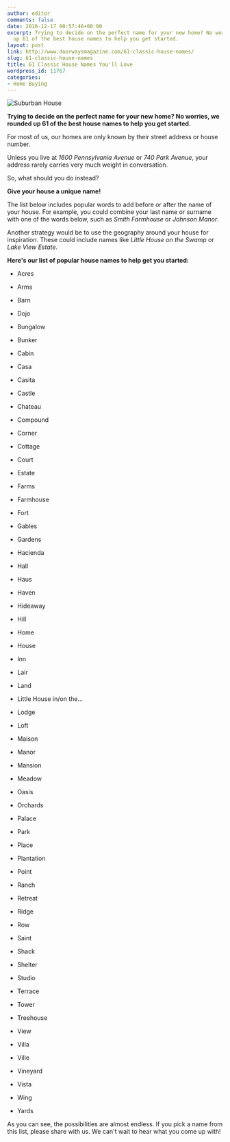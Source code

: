 ```yaml
---
author: editor
comments: false
date: 2016-12-17 00:57:46+00:00
excerpt: Trying to decide on the perfect name for your new home? No worries, we rounded
  up 61 of the best house names to help you get started.
layout: post
link: http://www.doorwaysmagazine.com/61-classic-house-names/
slug: 61-classic-house-names
title: 61 Classic House Names You'll Love
wordpress_id: 11767
categories:
- Home Buying
---
```


![Suburban House](http://www.doorwaysmagazine.com/wp-content/uploads/suburban_house-300x225.jpg)

**Trying to decide on the perfect name for your new home? No worries, we rounded up 61 of the best house names to help you get started.**





For most of us, our homes are only known by their street address or house number.





Unless you live at _1600 Pennsylvania Avenue_ or _740 Park Avenue_, your address rarely carries very much weight in conversation.





So, what should you do instead?





**Give your house a unique name!**





The list below includes popular words to add before or after the name of your house. For example, you could combine your last name or surname with one of the words below, such as _Smith Farmhouse_ or _Johnson Manor_.





Another strategy would be to use the geography around your house for inspiration. These could include names like _Little House on the Swamp_ or _Lake View Estate_.





**Here's our list of popular house names to help get you started:**







  * Acres


  * Arms


  * Barn


  * Dojo


  * Bungalow


  * Bunker


  * Cabin


  * Casa


  * Casita


  * Castle


  * Chateau


  * Compound


  * Corner


  * Cottage


  * Court


  * Estate


  * Farms


  * Farmhouse


  * Fort


  * Gables


  * Gardens


  * Hacienda


  * Hall


  * Haus


  * Haven


  * Hideaway


  * Hill


  * Home


  * House


  * Inn


  * Lair


  * Land


  * Little House in/on the...


  * Lodge


  * Loft


  * Maison


  * Manor


  * Mansion


  * Meadow


  * Oasis


  * Orchards


  * Palace


  * Park


  * Place


  * Plantation


  * Point


  * Ranch


  * Retreat


  * Ridge


  * Row


  * Saint


  * Shack


  * Shelter


  * Studio


  * Terrace


  * Tower


  * Treehouse


  * View


  * Villa


  * Ville


  * Vineyard


  * Vista


  * Wing


  * Yards



As you can see, the possibilities are almost endless. If you pick a name from this list, please share with us. We can't wait to hear what you come up with!
